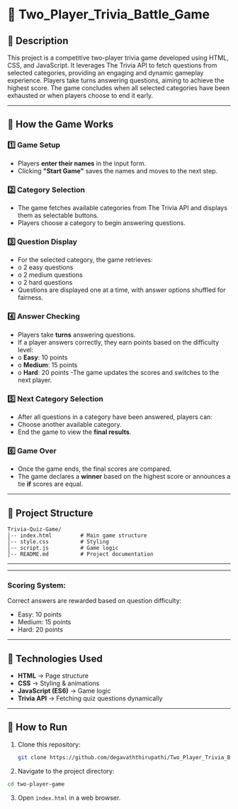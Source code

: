 # 🎉 Two_Player_Trivia_Battle_Game

## 📝 Description
This project is a competitive two-player trivia game developed using HTML, CSS, and JavaScript. It leverages The Trivia API to fetch questions from selected categories, providing an engaging and dynamic gameplay experience. Players take turns answering questions, aiming to achieve the highest score. The game concludes when all selected categories have been exhausted or when players choose to end it early.

---

## 🚀 How the Game Works

### 1️⃣ Game Setup 
- Players **enter their names** in the input form.
- Clicking **"Start Game"** saves the names and moves to the next step.

### 2️⃣ Category Selection
- The game fetches available categories from The Trivia API and 
  displays them as selectable buttons. 
- Players choose a category to begin answering questions. 

### 3️⃣ Question Display
- For the selected category, the game retrieves:  
-  o 2 easy questions 
-  o 2 medium questions 
-  o 2 hard questions 
- Questions are displayed one at a time, with answer options 
  shuffled for fairness.

### 4️⃣ Answer Checking
- Players take **turns** answering questions.
- If a player answers correctly, they earn points based on the 
  difficulty level:  
- o **Easy**: 10 points 
-  o **Medium**: 15 points 
- o **Hard**: 20 points
-The game updates the scores and switches to the next player. 

### 5️⃣ Next Category Selection
- After all questions in a category have been answered, players can:  
- Choose another available category. 
- End the game to view the **final results**.
  
### 6️⃣ Game Over
- Once the game ends, the final scores are compared.
- The game declares a **winner** based on the highest score or 
  announces a tie **if** scores are equal. 
---

## 📂 Project Structure
```
Trivia-Quiz-Game/
│-- index.html         # Main game structure
│-- style.css          # Styling 
│-- script.js          # Game logic 
│-- README.md          # Project documentation
```

---
----
### Scoring System:
Correct answers are rewarded based on question difficulty:
- Easy: 10 points
- Medium: 15 points
- Hard: 20 points
----

## 🔧 Technologies Used
- **HTML** → Page structure
- **CSS** → Styling & animations
- **JavaScript (ES6)** → Game logic
- **Trivia API** → Fetching quiz questions dynamically

---

## 🎯 How to Run
1. Clone this repository:
   ```sh
   git clone https://github.com/degavaththirupathi/Two_Player_Trivia_Battle_Game.git
   ```
2. Navigate to the project directory:
 ```sh
cd two-player-game
 ```
3. Open `index.html` in a web browser.
